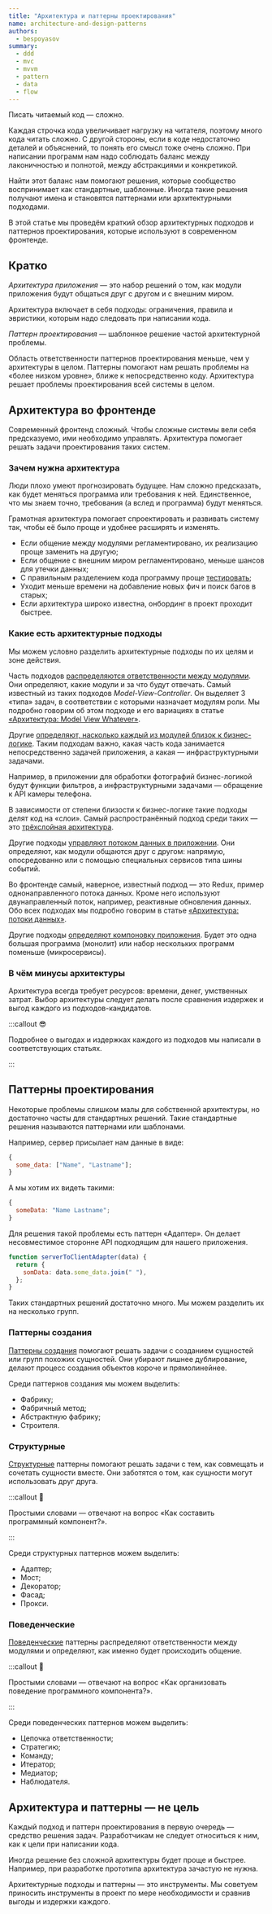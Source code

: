 ```yaml
---
title: "Архитектура и паттерны проектирования"
name: architecture-and-design-patterns
authors:
  - bespoyasov
summary:
  - ddd
  - mvc
  - mvvm
  - pattern
  - data
  - flow
---
```


Писать читаемый код — сложно.

Каждая строчка кода увеличивает нагрузку на читателя, поэтому много кода читать сложно. С другой стороны, если в коде недостаточно деталей и объяснений, то понять его смысл тоже очень сложно. При написании программ нам надо соблюдать баланс между лаконичностью и полнотой, между абстракциями и конкретикой.

Найти этот баланс нам помогают решения, которые сообщество воспринимает как стандартные, шаблонные. Иногда такие решения получают имена и становятся паттернами или архитектурными подходами.

В этой статье мы проведём краткий обзор архитектурных подходов и паттернов проектирования, которые используют в современном фронтенде.

## Кратко

_Архитектура приложения_ — это набор решений о том, как модули приложения будут общаться друг с другом и с внешним миром.

Архитектура включает в себя подходы: ограничения, правила и эвристики, которым надо следовать при написании кода.

_Паттерн проектирования_ — шаблонное решение частой архитектурной проблемы.

Область ответственности паттернов проектирования меньше, чем у архитектуры в целом. Паттерны помогают нам решать проблемы на «более низком уровне», ближе к непосредственно коду. Архитектура решает проблемы проектирования всей системы в целом.

## Архитектура во фронтенде

Современный фронтенд сложный. Чтобы сложные системы вели себя предсказуемо, ими необходимо управлять. Архитектура помогает решать задачи проектирования таких систем.

### Зачем нужна архитектура

Люди плохо умеют прогнозировать будущее. Нам сложно предсказать, как будет меняться программа или требования к ней. Единственное, что мы знаем точно, требования (а вслед и программа) будут меняться.

Грамотная архитектура помогает спроектировать и развивать систему так, чтобы её было проще и удобнее расширять и изменять.

- Если общение между модулями регламентировано, их реализацию проще заменить на другую;
- Если общение с внешним миром регламентировано, меньше шансов для утечки данных;
- С правильным разделением кода программу проще [тестировать](/js/long/how-to-test-and-why/);
- Уходит меньше времени на добавление новых фич и поиск багов в старых;
- Если архитектура широко известна, онбординг в проект проходит быстрее.

### Какие есть архитектурные подходы

Мы можем условно разделить архитектурные подходы по их целям и зоне действия.

Часть подходов [распределяются ответственности между модулями](/js/long/architecture-mvc). Они определяют, какие модули и за что будут отвечать. Самый известный из таких подходов _Model-View-Controller_. Он выделяет 3 «типа» задач, в соответствии с которыми назначает модулям роли. Мы подробно говорим об этом подходе и его вариациях в статье [«Архитектура: Model View Whatever»](/js/long/architecture-mvc).

Другие [определяют, насколько каждый из модулей близок к бизнес-логике](/js/long/architecture-layers). Таким подходам важно, какая часть кода занимается непосредственно задачей приложения, а какая — инфраструктурными задачами.

Например, в приложении для обработки фотографий бизнес-логикой будут функции фильтров, а инфраструктурными задачами — обращение к API камеры телефона.

В зависимости от степени близости к бизнес-логике такие подходы делят код на «слои». Самый распространённый подход среди таких — это [трёхслойная архитектура](/js/long/architecture-layers).

Другие подходы [управляют потоком данных в приложении](/js/long/architecture-data-flow). Они определяют, как модули общаются друг с другом: напрямую, опосредованно или с помощью специальных сервисов типа шины событий.

Во фронтенде самый, наверное, известный подход — это Redux, пример однонаправленного потока данных. Кроме него используют двунаправленный поток, например, реактивные обновления данных. Обо всех подходах мы подробно говорим в статье [«Архитектура: потоки данных»](/js/long/architecture-data-flow).

Другие подходы [определяют компоновку приложения](/js/long/monolyth-vs-microservices). Будет это одна большая программа (монолит) или набор нескольких программ поменьше (микросервисы).

### В чём минусы архитектуры

Архитектура всегда требует ресурсов: времени, денег, умственных затрат. Выбор архитектуры следует делать после сравнения издержек и выгод каждого из подходов-кандидатов.

:::callout 😎

Подробнее о выгодах и издержках каждого из подходов мы написали в соответствующих статьях.

:::

## Паттерны проектирования

Некоторые проблемы слишком малы для собственной архитектуры, но достаточно часты для стандартных решений. Такие стандартные решения называются паттернами или шаблонами.

Например, сервер присылает нам данные в виде:

```js
{
  some_data: ["Name", "Lastname"];
}
```

А мы хотим их видеть такими:

```js
{
  someData: "Name Lastname";
}
```

Для решения такой проблемы есть паттерн «Адаптер». Он делает несовместимое сторонне API подходящим для нашего приложения.

```js
function serverToClientAdapter(data) {
  return {
    somData: data.some_data.join(" "),
  };
}
```

Таких стандартных решений достаточно много. Мы можем разделить их на несколько групп.

### Паттерны создания

[Паттерны создания](/js/long/design-patterns-creational) помогают решать задачи с созданием сущностей или групп похожих сущностей. Они убирают лишнее дублирование, делают процесс создания объектов короче и прямолинейнее.

Среди паттернов создания мы можем выделить:

- Фабрику;
- Фабричный метод;
- Абстрактную фабрику;
- Строителя.

### Структурные

[Структурные](/js/long/design-patterns-structural) паттерны помогают решать задачи с тем, как совмещать и сочетать сущности вместе. Они заботятся о том, как сущности могут использовать друг друга.

:::callout 🖖

Простыми словами — отвечают на вопрос «Как составить программный компонент?».

:::

Среди структурных паттернов можем выделить:

- Адаптер;
- Мост;
- Декоратор;
- Фасад;
- Прокси.

### Поведенческие

[Поведенческие](/js/long/design-patterns-behaviorial) паттерны распределяют ответственности между модулями и определяют, как именно будет происходить общение.

:::callout 🖖

Простыми словами — отвечают на вопрос «Как организовать поведение программного компонента?».

:::

Среди поведенческих паттернов можем выделить:

- Цепочка ответственности;
- Стратегию;
- Команду;
- Итератор;
- Медиатор;
- Наблюдателя.

## Архитектура и паттерны — не цель

Каждый подход и паттерн проектирования в первую очередь — средство решения задач. Разработчикам не следует относиться к ним, как к цели при написании кода.

Иногда решение без сложной архитектуры будет проще и быстрее. Например, при разработке прототипа архитектура зачастую не нужна.

Архитектурные подходы и паттерны — это инструменты. Мы советуем приносить инструменты в проект по мере необходимости и сравнив выгоды и издержки каждого.
